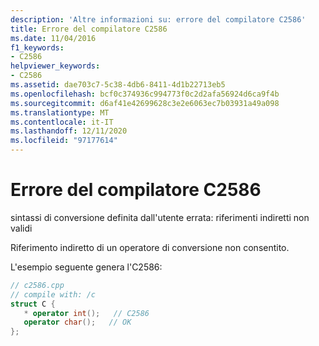 ```yaml
---
description: 'Altre informazioni su: errore del compilatore C2586'
title: Errore del compilatore C2586
ms.date: 11/04/2016
f1_keywords:
- C2586
helpviewer_keywords:
- C2586
ms.assetid: dae703c7-5c38-4db6-8411-4d1b22713eb5
ms.openlocfilehash: bcf0c374936c994773f0c2d2afa56924d6ca9f4b
ms.sourcegitcommit: d6af41e42699628c3e2e6063ec7b03931a49a098
ms.translationtype: MT
ms.contentlocale: it-IT
ms.lasthandoff: 12/11/2020
ms.locfileid: "97177614"
---
```

# <a name="compiler-error-c2586"></a>Errore del compilatore C2586

sintassi di conversione definita dall'utente errata: riferimenti indiretti non validi

Riferimento indiretto di un operatore di conversione non consentito.

L'esempio seguente genera l'C2586:

```cpp
// c2586.cpp
// compile with: /c
struct C {
   * operator int();   // C2586
   operator char();   // OK
};
```
